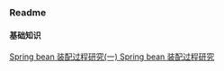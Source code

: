 ### Readme

#### 基础知识

[Spring bean 装配过程研究(一) Spring bean 装配过程研究](https://github.com/dnstfengtao/personal-article/blob/master/Spring%20bean%20%E8%A3%85%E9%85%8D%E8%BF%87%E7%A8%8B%E7%A0%94%E7%A9%B6.md)

